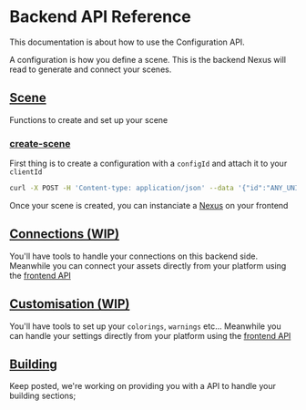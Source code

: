 # Backend API Reference

This documentation is about how to use the Configuration API.

A configuration is how you define a scene. This is the backend Nexus will read to generate and connect your scenes.

## [Scene](#scene)

Functions to create and set up your scene

### [create-scene](#createscene)

First thing is to create a configuration with a `configId` and attach it to your `clientId`

```sh
curl -X POST -H 'Content-type: application/json' --data '{"id":"ANY_UNIQUE_ID", "clientId":"YOUR_CLIENT_ID", "title":"ANY_TITLE"}' https://vdlzwh6f48.execute-api.eu-west-3.amazonaws.com/production/create-scene
```

Once your scene is created, you can instanciate a [Nexus](/documentation/api) on your frontend

## [Connections (WIP) ](#connections)

You'll have tools to handle your connections on this backend side.
Meanwhile you can connect your assets directly from your platform using the [frontend API](/documentation/api)

## [Customisation (WIP) ](#customisation)

You'll have tools to set up your `colorings`, `warnings` etc...
Meanwhile you can handle your settings directly from your platform using the [frontend API](/documentation/api)

## [Building](#building)

Keep posted, we're working on providing you with a API to handle your building sections;
